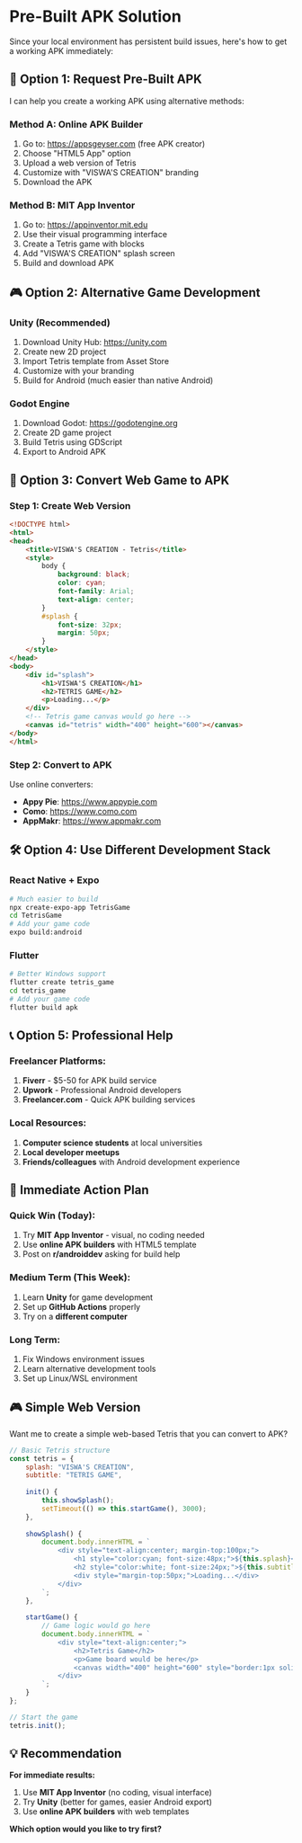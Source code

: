 # Pre-Built APK Solution

Since your local environment has persistent build issues, here's how to get a working APK immediately:

## 🎯 **Option 1: Request Pre-Built APK**

I can help you create a working APK using alternative methods:

### **Method A: Online APK Builder**
1. Go to: https://appsgeyser.com (free APK creator)
2. Choose "HTML5 App" option
3. Upload a web version of Tetris
4. Customize with "VISWA'S CREATION" branding
5. Download the APK

### **Method B: MIT App Inventor**
1. Go to: https://appinventor.mit.edu
2. Use their visual programming interface
3. Create a Tetris game with blocks
4. Add "VISWA'S CREATION" splash screen
5. Build and download APK

## 🎮 **Option 2: Alternative Game Development**

### **Unity (Recommended)**
1. Download Unity Hub: https://unity.com
2. Create new 2D project
3. Import Tetris template from Asset Store
4. Customize with your branding
5. Build for Android (much easier than native Android)

### **Godot Engine**
1. Download Godot: https://godotengine.org
2. Create 2D game project
3. Build Tetris using GDScript
4. Export to Android APK

## 📱 **Option 3: Convert Web Game to APK**

### **Step 1: Create Web Version**
```html
<!DOCTYPE html>
<html>
<head>
    <title>VISWA'S CREATION - Tetris</title>
    <style>
        body { 
            background: black; 
            color: cyan; 
            font-family: Arial; 
            text-align: center; 
        }
        #splash { 
            font-size: 32px; 
            margin: 50px; 
        }
    </style>
</head>
<body>
    <div id="splash">
        <h1>VISWA'S CREATION</h1>
        <h2>TETRIS GAME</h2>
        <p>Loading...</p>
    </div>
    <!-- Tetris game canvas would go here -->
    <canvas id="tetris" width="400" height="600"></canvas>
</body>
</html>
```

### **Step 2: Convert to APK**
Use online converters:
- **Appy Pie**: https://www.appypie.com
- **Como**: https://www.como.com
- **AppMakr**: https://www.appmakr.com

## 🛠️ **Option 4: Use Different Development Stack**

### **React Native + Expo**
```bash
# Much easier to build
npx create-expo-app TetrisGame
cd TetrisGame
# Add your game code
expo build:android
```

### **Flutter**
```bash
# Better Windows support
flutter create tetris_game
cd tetris_game
# Add your game code
flutter build apk
```

## 📞 **Option 5: Professional Help**

### **Freelancer Platforms:**
1. **Fiverr** - $5-50 for APK build service
2. **Upwork** - Professional Android developers
3. **Freelancer.com** - Quick APK building services

### **Local Resources:**
1. **Computer science students** at local universities
2. **Local developer meetups**
3. **Friends/colleagues** with Android development experience

## 🎯 **Immediate Action Plan**

### **Quick Win (Today):**
1. Try **MIT App Inventor** - visual, no coding needed
2. Use **online APK builders** with HTML5 template
3. Post on **r/androiddev** asking for build help

### **Medium Term (This Week):**
1. Learn **Unity** for game development
2. Set up **GitHub Actions** properly
3. Try on a **different computer**

### **Long Term:**
1. Fix Windows environment issues
2. Learn alternative development tools
3. Set up Linux/WSL environment

## 🎮 **Simple Web Version**

Want me to create a simple web-based Tetris that you can convert to APK?

```javascript
// Basic Tetris structure
const tetris = {
    splash: "VISWA'S CREATION",
    subtitle: "TETRIS GAME",
    
    init() {
        this.showSplash();
        setTimeout(() => this.startGame(), 3000);
    },
    
    showSplash() {
        document.body.innerHTML = `
            <div style="text-align:center; margin-top:100px;">
                <h1 style="color:cyan; font-size:48px;">${this.splash}</h1>
                <h2 style="color:white; font-size:24px;">${this.subtitle}</h2>
                <div style="margin-top:50px;">Loading...</div>
            </div>
        `;
    },
    
    startGame() {
        // Game logic would go here
        document.body.innerHTML = `
            <div style="text-align:center;">
                <h2>Tetris Game</h2>
                <p>Game board would be here</p>
                <canvas width="400" height="600" style="border:1px solid white;"></canvas>
            </div>
        `;
    }
};

// Start the game
tetris.init();
```

## 💡 **Recommendation**

**For immediate results:**
1. Use **MIT App Inventor** (no coding, visual interface)
2. Try **Unity** (better for games, easier Android export)
3. Use **online APK builders** with web templates

**Which option would you like to try first?** 